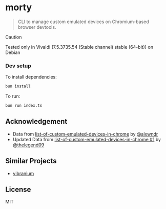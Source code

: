 # morty

> CLI to manage custom emulated devices on Chromium-based browser devtools.

> [!CAUTION]
> Tested only in Vivaldi (7.5.3735.54 (Stable channel) stable (64-bit)) on Debian

### Dev setup

To install dependencies:

```bash
bun install
```

To run:

```bash
bun run index.ts
```

## Acknowledgement

- Data from [list-of-custom-emulated-devices-in-chrome](https://github.com/alxwndr/list-of-custom-emulated-devices-in-chrome) by [@alxwndr](https://github.com/alxwndr)
- Updated Data from [list-of-custom-emulated-devices-in-chrome #1](https://github.com/alxwndr/list-of-custom-emulated-devices-in-chrome/pull/1) by [@thelegend09](https://github.com/thelegend09)

## Similar Projects

- [vibranium](https://github.com/Pittan/vibranium)

## License

MIT
